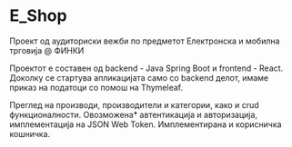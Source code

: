 # E_Shop
Проект од аудиториски вежби по предметот Електронска и мобилна трговија @ ФИНКИ

Проектот е составен од backend - Java Spring Boot и frontend - React. Доколку се стартува апликацијата само со backend делот, имаме приказ на податоци со помош на Thymeleaf.

Преглед на производи, производители и категории, како и crud функционалности. Oвозможена* автентикација и авторизација, имплементација на ЈSON Web Token.
Имплементирана и корисничка кошничка.
